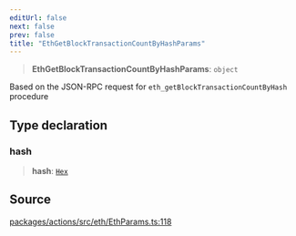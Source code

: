 ```yaml
---
editUrl: false
next: false
prev: false
title: "EthGetBlockTransactionCountByHashParams"
---
```


> **EthGetBlockTransactionCountByHashParams**: `object`

Based on the JSON-RPC request for `eth_getBlockTransactionCountByHash` procedure

## Type declaration

### hash

> **hash**: [`Hex`](/reference/tevm/actions/type-aliases/hex/)

## Source

[packages/actions/src/eth/EthParams.ts:118](https://github.com/evmts/tevm-monorepo/blob/main/packages/actions/src/eth/EthParams.ts#L118)
